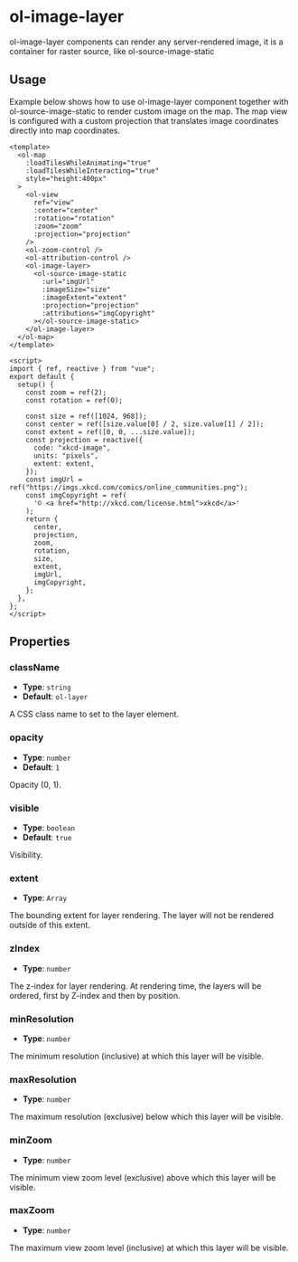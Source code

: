 # ol-image-layer

ol-image-layer components can render any server-rendered image, it is a container for raster source, like ol-source-image-static

<script setup>
import ImageLayerDemo from "@demos/ImageLayerDemo.vue"
</script>

<ClientOnly>
<ImageLayerDemo />
</ClientOnly>

## Usage

Example below shows how to use ol-image-layer component together with ol-source-image-static to render custom image on the map. The map view is configured with a custom projection that translates image coordinates directly into map coordinates.

```vue
<template>
  <ol-map
    :loadTilesWhileAnimating="true"
    :loadTilesWhileInteracting="true"
    style="height:400px"
  >
    <ol-view
      ref="view"
      :center="center"
      :rotation="rotation"
      :zoom="zoom"
      :projection="projection"
    />
    <ol-zoom-control />
    <ol-attribution-control />
    <ol-image-layer>
      <ol-source-image-static
        :url="imgUrl"
        :imageSize="size"
        :imageExtent="extent"
        :projection="projection"
        :attributions="imgCopyright"
      ></ol-source-image-static>
    </ol-image-layer>
  </ol-map>
</template>

<script>
import { ref, reactive } from "vue";
export default {
  setup() {
    const zoom = ref(2);
    const rotation = ref(0);

    const size = ref([1024, 968]);
    const center = ref([size.value[0] / 2, size.value[1] / 2]);
    const extent = ref([0, 0, ...size.value]);
    const projection = reactive({
      code: "xkcd-image",
      units: "pixels",
      extent: extent,
    });
    const imgUrl = ref("https://imgs.xkcd.com/comics/online_communities.png");
    const imgCopyright = ref(
      '© <a href="http://xkcd.com/license.html">xkcd</a>'
    );
    return {
      center,
      projection,
      zoom,
      rotation,
      size,
      extent,
      imgUrl,
      imgCopyright,
    };
  },
};
</script>
```

## Properties

### className

- **Type**: `string`
- **Default**: `ol-layer`

A CSS class name to set to the layer element.

### opacity

- **Type**: `number `
- **Default**: `1`

Opacity (0, 1).

### visible

- **Type**: `boolean`
- **Default**: `true`

Visibility.

### extent

- **Type**: `Array`

The bounding extent for layer rendering. The layer will not be rendered outside of this extent.

### zIndex

- **Type**: `number`

The z-index for layer rendering. At rendering time, the layers will be ordered, first by Z-index and then by position.

### minResolution

- **Type**: `number`

The minimum resolution (inclusive) at which this layer will be visible.

### maxResolution

- **Type**: `number`

The maximum resolution (exclusive) below which this layer will be visible.

### minZoom

- **Type**: `number`

The minimum view zoom level (exclusive) above which this layer will be visible.

### maxZoom

- **Type**: `number`

The maximum view zoom level (inclusive) at which this layer will be visible.
